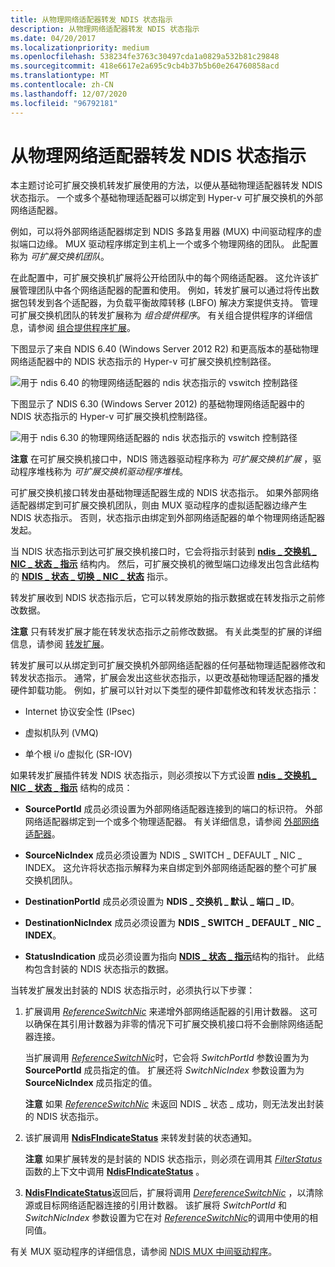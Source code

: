 ```yaml
---
title: 从物理网络适配器转发 NDIS 状态指示
description: 从物理网络适配器转发 NDIS 状态指示
ms.date: 04/20/2017
ms.localizationpriority: medium
ms.openlocfilehash: 538234fe3763c30497cda1a0829a532b81c29848
ms.sourcegitcommit: 418e6617e2a695c9cb4b37b5b60e264760858acd
ms.translationtype: MT
ms.contentlocale: zh-CN
ms.lasthandoff: 12/07/2020
ms.locfileid: "96792181"
---
```

# <a name="forwarding-ndis-status-indications-from-physical-network-adapters"></a>从物理网络适配器转发 NDIS 状态指示


本主题讨论可扩展交换机转发扩展使用的方法，以便从基础物理适配器转发 NDIS 状态指示。 一个或多个基础物理适配器可以绑定到 Hyper-v 可扩展交换机的外部网络适配器。

例如，可以将外部网络适配器绑定到 NDIS 多路复用器 (MUX) 中间驱动程序的虚拟端口边缘。 MUX 驱动程序绑定到主机上一个或多个物理网络的团队。 此配置称为 *可扩展交换机团队*。

在此配置中，可扩展交换机扩展将公开给团队中的每个网络适配器。 这允许该扩展管理团队中各个网络适配器的配置和使用。 例如，转发扩展可以通过将传出数据包转发到各个适配器，为负载平衡故障转移 (LBFO) 解决方案提供支持。 管理可扩展交换机团队的转发扩展称为 *组合提供程序*。 有关组合提供程序的详细信息，请参阅 [组合提供程序扩展](teaming-provider-extensions.md)。

下图显示了来自 NDIS 6.40 (Windows Server 2012 R2) 和更高版本的基础物理网络适配器中的 NDIS 状态指示的 Hyper-v 可扩展交换机控制路径。

![用于 ndis 6.40 的物理网络适配器的 ndis 状态指示的 vswitch 控制路径](images/vswitch-status-controlpath2-ndis640.png)

下图显示了 NDIS 6.30 (Windows Server 2012) 的基础物理网络适配器中的 NDIS 状态指示的 Hyper-v 可扩展交换机控制路径。

![用于 ndis 6.30 的物理网络适配器的 ndis 状态指示的 vswitch 控制路径](images/vswitch-status-controlpath2.png)

**注意**  在可扩展交换机接口中，NDIS 筛选器驱动程序称为 *可扩展交换机扩展* ，驱动程序堆栈称为 *可扩展交换机驱动程序堆栈*。

 

可扩展交换机接口转发由基础物理适配器生成的 NDIS 状态指示。 如果外部网络适配器绑定到可扩展交换机团队，则由 MUX 驱动程序的虚拟适配器边缘产生 NDIS 状态指示。 否则，状态指示由绑定到外部网络适配器的单个物理网络适配器发起。

当 NDIS 状态指示到达可扩展交换机接口时，它会将指示封装到 [**ndis \_ 交换机 \_ NIC \_ 状态 \_ 指示**](/windows-hardware/drivers/ddi/ndis/ns-ndis-_ndis_switch_nic_status_indication) 结构内。 然后，可扩展交换机的微型端口边缘发出包含此结构的 [**NDIS \_ 状态 \_ 切换 \_ NIC \_ 状态**](./ndis-status-switch-nic-status.md) 指示。

转发扩展收到 NDIS 状态指示后，它可以转发原始的指示数据或在转发指示之前修改数据。

**注意**  只有转发扩展才能在转发状态指示之前修改数据。 有关此类型的扩展的详细信息，请参阅 [转发扩展](forwarding-extensions.md)。

 

转发扩展可以从绑定到可扩展交换机外部网络适配器的任何基础物理适配器修改和转发状态指示。 通常，扩展会发出这些状态指示，以更改基础物理适配器的播发硬件卸载功能。 例如，扩展可以针对以下类型的硬件卸载修改和转发状态指示：

-   Internet 协议安全性 (IPsec)

-   虚拟机队列 (VMQ) 

-   单个根 i/o 虚拟化 (SR-IOV) 

如果转发扩展插件转发 NDIS 状态指示，则必须按以下方式设置 [**ndis \_ 交换机 \_ NIC \_ 状态 \_ 指示**](/windows-hardware/drivers/ddi/ndis/ns-ndis-_ndis_switch_nic_status_indication) 结构的成员：

-   **SourcePortId** 成员必须设置为外部网络适配器连接到的端口的标识符。 外部网络适配器绑定到一个或多个物理适配器。 有关详细信息，请参阅 [外部网络适配器](external-network-adapters.md)。

-   **SourceNicIndex** 成员必须设置为 NDIS \_ SWITCH \_ DEFAULT \_ NIC \_ INDEX。 这允许将状态指示解释为来自绑定到外部网络适配器的整个可扩展交换机团队。

-   **DestinationPortId** 成员必须设置为 **NDIS \_ 交换机 \_ 默认 \_ 端口 \_ ID**。

-   **DestinationNicIndex** 成员必须设置为 **NDIS \_ SWITCH \_ DEFAULT \_ NIC \_ INDEX**。

-   **StatusIndication** 成员必须设置为指向 [**NDIS \_ 状态 \_ 指示**](/windows-hardware/drivers/ddi/ndis/ns-ndis-_ndis_status_indication)结构的指针。 此结构包含封装的 NDIS 状态指示的数据。

当转发扩展发出封装的 NDIS 状态指示时，必须执行以下步骤：

1.  扩展调用 [*ReferenceSwitchNic*](/windows-hardware/drivers/ddi/ndis/nc-ndis-ndis_switch_reference_switch_nic) 来递增外部网络适配器的引用计数器。 这可以确保在其引用计数器为非零的情况下可扩展交换机接口将不会删除网络适配器连接。

    当扩展调用 [*ReferenceSwitchNic*](/windows-hardware/drivers/ddi/ndis/nc-ndis-ndis_switch_reference_switch_nic)时，它会将 *SwitchPortId* 参数设置为为 **SourcePortId** 成员指定的值。 扩展还将 *SwitchNicIndex* 参数设置为为 **SourceNicIndex** 成员指定的值。

    **注意**  如果 [*ReferenceSwitchNic*](/windows-hardware/drivers/ddi/ndis/nc-ndis-ndis_switch_reference_switch_nic) 未返回 NDIS \_ 状态 \_ 成功，则无法发出封装的 NDIS 状态指示。

     

2.  该扩展调用 [**NdisFIndicateStatus**](/windows-hardware/drivers/ddi/ndis/nf-ndis-ndisfindicatestatus) 来转发封装的状态通知。

    **注意** 如果扩展转发的是封装的 NDIS 状态指示，则必须在调用其 [*FilterStatus*](/windows-hardware/drivers/ddi/ndis/nc-ndis-filter_status)函数的上下文中调用 [**NdisFIndicateStatus**](/windows-hardware/drivers/ddi/ndis/nf-ndis-ndisfindicatestatus) 。

     

3.  [**NdisFIndicateStatus**](/windows-hardware/drivers/ddi/ndis/nf-ndis-ndisfindicatestatus)返回后，扩展将调用 [*DereferenceSwitchNic*](/windows-hardware/drivers/ddi/ndis/nc-ndis-ndis_switch_dereference_switch_nic) ，以清除源或目标网络适配器连接的引用计数器。 该扩展将 *SwitchPortId* 和 *SwitchNicIndex* 参数设置为它在对 [*ReferenceSwitchNic*](/windows-hardware/drivers/ddi/ndis/nc-ndis-ndis_switch_reference_switch_nic)的调用中使用的相同值。

有关 MUX 驱动程序的详细信息，请参阅 [NDIS MUX 中间驱动程序](ndis-mux-intermediate-drivers.md)。

 

